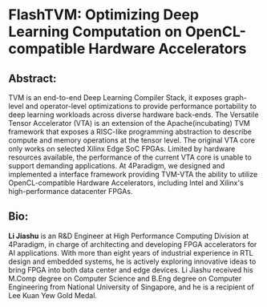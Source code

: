 # FlashTVM: Optimizing Deep Learning Computation on OpenCL-compatible Hardware Accelerators

## Abstract:
TVM is an end-to-end Deep Learning Compiler Stack, it exposes graph-level and operator-level optimizations to provide performance portability to deep learning workloads across diverse hardware back-ends. The Versatile Tensor Accelerator (VTA) is an extension of the Apache(incubating) TVM framework that exposes a RISC-like programming abstraction to describe compute and memory operations at the tensor level. The original VTA core only works on selected Xilinx Edge SoC FPGAs. Limited by hardware resources available, the performance of the current VTA core is unable to support demanding applications. At 4Paradigm, we designed and implemented a interface framework providing TVM-VTA the ability to utilize OpenCL-compatible Hardware Accelerators, including Intel and Xilinx's high-performance datacenter FPGAs.

## Bio:
__Li Jiashu__ is an R&D Engineer at High Performance Computing Division at 4Paradigm, in charge of architecting and developing FPGA accelerators for AI applications. With more than eight years of industrial experience in RTL design and embedded systems, he is actively exploring innovative ideas to bring FPGA into both data center and edge devices. Li Jiashu received his M.Comp degree on Computer Science and B.Eng degree on Computer Engineering from National University of Singapore, and he is a recipient of Lee Kuan Yew Gold Medal.


